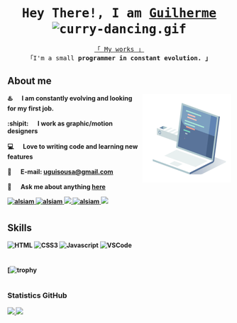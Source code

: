 <!--
<h2 align="center">
  Welcome to Al Siam World!
  <img src="https://media.giphy.com/media/hvRJCLFzcasrR4ia7z/giphy.gif" width="28">
</h2>
-->

<!--
<p align="center">
  <a href="https://github.com/alsiam"><img src="https://readme-typing-svg.herokuapp.com/?lines=Self%20Taught%20Programmer;Front%20End%20Developer;1.5%2B%20years%20of%20coding%20experience;Always%20learning%20new%20things&center=true&width=380&height=45"></a>
</p>

 -->
<!-- Intro  -->
<h1 align="center">
        <samp> Hey There!, I am
                <b><a target="_blank" href="#">Guilherme</a> <img align="center" width="80" height="80" src="curry-dancing.gif" alt="curry-dancing.gif"/></b>
        </samp>
</h1>
<p align="center"> 
  <samp>
    <a href="">「 My works 」</a>
    <br>
    「I'm a small <b>programmer<b> in constant evolution. 」
  </samp>
      <br>
</p>
      
## About me
 
 <img align="right" width="200" height="200" src="10_coding_dribbble.gif" alt="10_coding_dribbble.gif" />

  
 ♨️ &emsp; I am constantly evolving and looking for my first job. <br/><br/>
 :shipit:  &emsp; I work as graphic/motion designers <br/><br/>
 💻 &emsp; Love to writing code and learning new features<br/><br/>
 📧 &emsp; E-mail: uguisousa@gmail.com<br/><br/>
 💬 &emsp; Ask me about anything [here](https://github.com/uguisousa/uguisousa/issues)

</p>
<p>

<p align="left">
 <a href="https://sousa.netlify.app" target="blank">
  <img src="https://img.shields.io/badge/Website-DC143C?style=for-the-badge&logo=medium&logoColor=white" alt="alsiam" />
 </a>
 <a href="https://linkedin.com/in/uguisousa" target="_blank">
  <img src="https://img.shields.io/badge/LinkedIn-0077B5?style=for-the-badge&logo=linkedin&logoColor=white" alt="alsiam"/>
 </a>
 <!-- <a href="https://dev.to/alsiam" target="_blank">
  <img src="https://img.shields.io/badge/dev.to-0A0A0A?style=for-the-badge&logo=dev.to&logoColor=white" alt="alsiam" />
 </a> -->
 <a href="https://twitter.com/uguisousa" target="_blank">
  <img src="https://img.shields.io/badge/Twitter-1DA1F2?style=for-the-badge&logo=twitter&logoColor=white" />
 </a>
 <a href="https://instagram.com/uguisousa" target="_blank">
  <img src="https://img.shields.io/badge/Instagram-fe4164?style=for-the-badge&logo=instagram&logoColor=white" alt="alsiam" />
 </a> 
   <a href="https://discord.gg/invite/pgui" target="_blank"><img src="https://img.shields.io/badge/Discord-7289DA?style=for-the-badge&logo=discord&logoColor=white" target="_blank"></a> 
  

</p>


  # <h2>Skills</h2>
![HTML](https://img.shields.io/badge/HTML5-E34F26?style=for-the-badge&logo=html5&logoColor=white)
![CSS3](https://img.shields.io/badge/CSS3-1572B6?style=for-the-badge&logo=css3&logoColor=white)
![Javascript](https://img.shields.io/badge/Javascript-F0DB4F?style=for-the-badge&labelColor=black&logo=javascript&logoColor=F0DB4F)
![VSCode](https://img.shields.io/badge/Visual_Studio-0078d7?style=for-the-badge&logo=visual%20studio&logoColor=white) 

#

<div class="trofeu">
  
[![trophy](https://github-profile-trophy.vercel.app/?username=uguisousa&theme=algolia)

</div>



#

<h3> Statistics <b>GitHub</b> </h3> 

<p aling="center">
<a href="https://github.com/uguisousa">
<img loading="lazy" height="180em" src="https://github-readme-stats.vercel.app/api/top-langs/?username=uguisousa&layout=compact&langs_count=7&theme=dracula"/>
<img loading="lazy" height="180em" src="https://github-readme-stats.vercel.app/api?username=uguisousa&show_icons=true&theme=dracula&include_all_commits=true&count_private=true"/>
</p>
